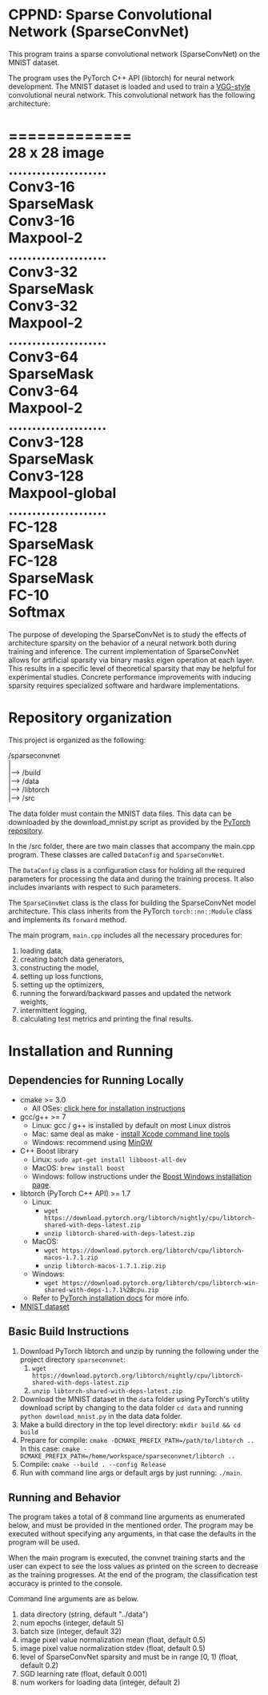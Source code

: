 # CPPND: Sparse Convolutional Network (SparseConvNet)

This program trains a sparse convolutional network (SparseConvNet) on the MNIST dataset.

The program uses the PyTorch C++ API (libtorch) for neural network development.
The MNIST dataset is loaded and used to train a [VGG-style](https://arxiv.org/abs/1409.1556)
convolutional neural network. This convolutional network has the following architecture:

=============  
28 x 28 image  
.....................  
Conv3-16  
SparseMask  
Conv3-16  
Maxpool-2  
.....................  
Conv3-32  
SparseMask  
Conv3-32  
Maxpool-2  
.....................  
Conv3-64  
SparseMask  
Conv3-64  
Maxpool-2  
.....................  
Conv3-128  
SparseMask  
Conv3-128  
Maxpool-global  
.....................  
FC-128  
SparseMask  
FC-128  
SparseMask  
FC-10  
Softmax  
=============

The purpose of developing the SparseConvNet is to study the effects of architecture
sparsity on the behavior of a neural network both during training and inference.
The current implementation of SparseConvNet allows for artificial sparsity via
binary masks eigen operation at each layer. This results in a specific level of
theoretical sparsity that may be helpful for experimental studies. Concrete
performance improvements with inducing sparsity requires specialized software 
and hardware implementations.

# Repository organization
This project is organized as the following:

/sparseconvnet  
|  
|--> /build  
|--> /data  
|--> /libtorch  
|--> /src

The data folder must contain the MNIST data files. This data can be downloaded 
by the download_mnist.py script as provided by the [PyTorch repository](https://github.com/pytorch/pytorch/blob/master/tools/download_mnist.py).

In the /src folder, there are two main classes that accompany the main.cpp program. 
These classes are called `DataConfig` and `SparseConvNet`.

The `DataConfig` class is a configuration class for holding all the required 
parameters for processing the data and during the training process. 
It also includes invariants with respect to such parameters.

The `SparseConvNet` class is the class for building the SparseConvNet model architecture. 
This class inherits from the PyTorch `torch::nn::Module` class and implements its 
`forward` method.

The main program, `main.cpp` includes all the necessary procedures for:
1. loading data,
2. creating batch data generators, 
3. constructing the model,
4. setting up loss functions,
5. setting up the optimizers,
6. running the forward/backward passes and updated the network weights,
7. intermittent logging,
8. calculating test metrics and printing the final results.

# Installation and Running
## Dependencies for Running Locally

* cmake >= 3.0
  * All OSes: [click here for installation instructions](https://cmake.org/install/)
* gcc/g++ >= 7
  * Linux: gcc / g++ is installed by default on most Linux distros
  * Mac: same deal as make - [install Xcode command line tools](https://developer.apple.com/xcode/features/)
  * Windows: recommend using [MinGW](http://www.mingw.org/)
* C++ Boost library
  * Linux: `sudo apt-get install libboost-all-dev`
  * MacOS: `brew install boost`
  * Windows: follow instructions under the [Boost Windows installation page](https://www.boost.org/doc/libs/1_55_0/more/getting_started/windows.html).
* libtorch (PyTorch C++ API) >= 1.7
  * Linux:
    * `wget https://download.pytorch.org/libtorch/nightly/cpu/libtorch-shared-with-deps-latest.zip`
    * `unzip libtorch-shared-with-deps-latest.zip`
  * MacOS:
    * `wget https://download.pytorch.org/libtorch/cpu/libtorch-macos-1.7.1.zip`
    * `unzip libtorch-macos-1.7.1.zip.zip`
  * Windows:
    * `wget https://download.pytorch.org/libtorch/cpu/libtorch-win-shared-with-deps-1.7.1%2Bcpu.zip`
  * Refer to [PyTorch installation docs](https://pytorch.org/cppdocs/installing.html) for more info.
* [MNIST dataset](http://yann.lecun.com/exdb/mnist/)

## Basic Build Instructions

1. Download PyTorch libtorch and unzip by running the following under the project directory `sparseconvnet`:
   1. `wget https://download.pytorch.org/libtorch/nightly/cpu/libtorch-shared-with-deps-latest.zip`
   2. `unzip libtorch-shared-with-deps-latest.zip`
2. Download the MNIST dataset in the `data` folder using PyTorch's utility download script by changing to the data folder `cd data` and running `python download_mnist.py` in the data data folder.
3. Make a build directory in the top level directory: `mkdir build && cd build`
4. Prepare for compile: `cmake -DCMAKE_PREFIX_PATH=/path/to/libtorch ..` In this case: `cmake -DCMAKE_PREFIX_PATH=/home/workspace/sparseconvnet/libtorch ..` 
5. Compile: `cmake --build . --config Release`
6. Run with command line args or default args by just running: `./main`.

## Running and Behavior
The program takes a total of 8 command line arguments as enumerated below, and
must be provided in the mentioned order. The program may be executed without
specifying any arguments, in that case the defaults in the program will be used.

When the main program is executed, the convnet training starts and the user
can expect to see the loss values as printed on the screen to decrease as the
training progresses. At the end of the program, the classification test accuracy 
is printed to the console.

Command line arguments are as below.
1. data directory (string, default "../data")
2. num epochs (integer, default 5)
3. batch size (integer, default 32)
4. image pixel value normalization mean (float, default 0.5)
5. image pixel value normalization stdev (float, default 0.5)
6. level of SparseConvNet sparsity and must be in range [0, 1) (float, default 0.2)
7. SGD learning rate (float, default 0.001)
8. num workers for loading data (integer, default 2)
